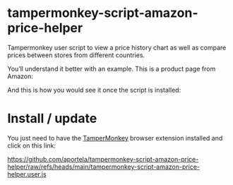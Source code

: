 # tampermonkey-script-amazon-price-helper

Tampermonkey user script to view a price history chart as well as compare prices between stores from different countries.

You’ll understand it better with an example. This is a product page from Amazon:

And this is how you would see it once the script is installed:

# Install / update

You just need to have the [TamperMonkey](https://www.tampermonkey.net/) browser extension installed and click on this link:

https://github.com/aportela/tampermonkey-script-amazon-price-helper/raw/refs/heads/main/tampermonkey-script-amazon-price-helper.user.js
